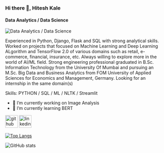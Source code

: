 ### Hi there 👋, Hitesh Kale
#### Data Analytics / Data Science
![Data Analytics / Data Science](https://arturssmirnovs.github.io/github-profile-readme-generator/images/banner.png)

Experienced in Python, Django, Flask and SQL with strong analytical skills. Worked on projects that focused on Machine Learning and Deep Learning ALgorithm and TensorFlow 2.0 of various domains such as retail, e-commerce, financial, insurance, etc. Always willing to explore more in the world of AI/ML field. Strong engineering professional graduated in B.Sc. Information Technology from the University Of Mumbai and pursuing an M.Sc. Big Data and Business Analytics from FOM University of Applied Sciences for Economics and Management, Germany. Looking for an internship in the same domain(s)

Skills: PYTHON / SQL / ML / NLTK / Streamlit

- 🔭 I’m currently working on Image Analysis 
- 🌱 I’m currently learning BERT 


[<img src='https://cdn.jsdelivr.net/npm/simple-icons@3.0.1/icons/github.svg' alt='github' height='40'>](https://github.com/hitesh290598)  [<img src='https://cdn.jsdelivr.net/npm/simple-icons@3.0.1/icons/linkedin.svg' alt='linkedin' height='40'>](https://www.linkedin.com/in/hitesh-kale-371a96120/)  

[![Top Langs](https://github-readme-stats.vercel.app/api/top-langs/?username=hitesh290598)](https://github.com/anuraghazra/github-readme-stats)

![GitHub stats](https://github-readme-stats.vercel.app/api?username=hitesh290598&show_icons=true)  

